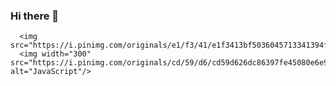 ###  Hi there 👋
      <img src="https://i.pinimg.com/originals/e1/f3/41/e1f3413bf5036045713341394f617225.gif"/>
      <img width="300" src="https://i.pinimg.com/originals/cd/59/d6/cd59d626dc86397fe45080e6e9c7027d.gif" alt="JavaScript"/>
   
 
<!--
    **AkmaljonYusupov/AkmaljonYusupov** is a ✨ _special_ ✨ repository because its `README.md` (this file) appears on your GitHub profile.
Here are some ideas to get you started:

- 🔭 I’m currently working on ...
- 🌱 I’m currently learning ...
- 👯 I’m looking to collaborate on ...
- 🤔 I’m looking for help with ...
- 💬 Ask me about ...
- 📫 How to reach me: ...
- 😄 Pronouns: ...
- ⚡ Fun fact: ...
-->

